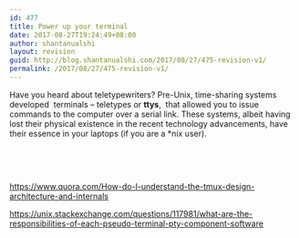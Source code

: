 ```yaml
---
id: 477
title: Power up your terminal
date: 2017-08-27T19:24:49+08:00
author: shantanualshi
layout: revision
guid: http://blog.shantanualshi.com/2017/08/27/475-revision-v1/
permalink: /2017/08/27/475-revision-v1/
---
```

Have you heard about teletypewriters? Pre-Unix, time-sharing systems developed  terminals &#8211; teletypes or **ttys**,  that allowed you to issue commands to the computer over a serial link. These systems, albeit having lost their physical existence in the recent technology advancements, have their essence in your laptops (if you are a *nix user).

&nbsp;

&nbsp;

https://www.quora.com/How-do-I-understand-the-tmux-design-architecture-and-internals

https://unix.stackexchange.com/questions/117981/what-are-the-responsibilities-of-each-pseudo-terminal-pty-component-software
